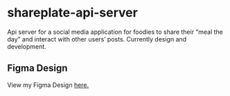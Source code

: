 # shareplate-api-server

Api server for a social media application for foodies to share their “meal the day” and interact with other users’ posts. Currently design and development.

## Figma Design

View my Figma Design [here.](https://www.figma.com/design/hxKklz94cKNruozfwYHkc4/SharePlate?node-id=0-1&m=dev&t=E6X9CPk0iIsdcHoz-1)
